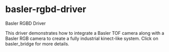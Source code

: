 # basler-rgbd-driver
Basler RGBD Driver

This driver demonstrates how to integrate a Basler TOF camera along with a Basler RGB camera to create a fully industrial kinect-like system. Click on basler_bridge for more details.
